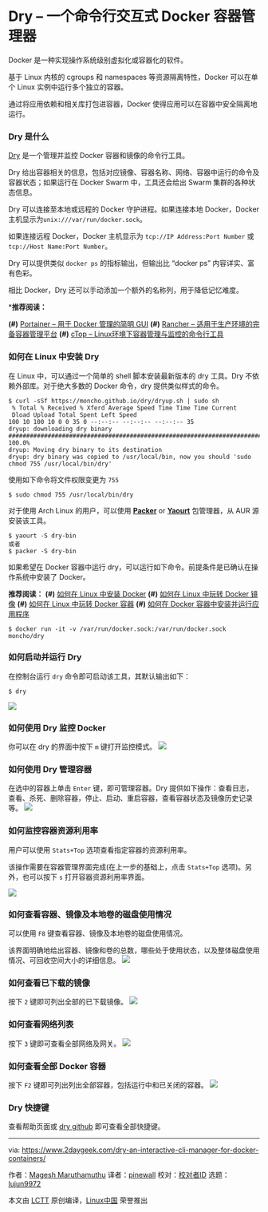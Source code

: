 Dry – 一个命令行交互式 Docker 容器管理器
======
Docker 是一种实现操作系统级别虚拟化或容器化的软件。

基于 Linux 内核的 cgroups 和 namespaces 等资源隔离特性，Docker 可以在单个 Linux 实例中运行多个独立的容器。

通过将应用依赖和相关库打包进容器，Docker 使得应用可以在容器中安全隔离地运行。

### Dry 是什么

[Dry][1] 是一个管理并监控 Docker 容器和镜像的命令行工具。

Dry 给出容器相关的信息，包括对应镜像、容器名称、网络、容器中运行的命令及容器状态；如果运行在 Docker Swarm 中，工具还会给出 Swarm 集群的各种状态信息。

Dry 可以连接至本地或远程的 Docker 守护进程。如果连接本地 Docker，Docker 主机显示为`unix:///var/run/docker.sock`。

如果连接远程 Docker，Docker 主机显示为 `tcp://IP Address:Port Number` 或 `tcp://Host Name:Port Number`。

Dry 可以提供类似 `docker ps` 的指标输出，但输出比 “docker ps” 内容详实、富有色彩。

相比 Docker，Dry 还可以手动添加一个额外的名称列，用于降低记忆难度。

***推荐阅读：**

**(#)** [Portainer – 用于 Docker 管理的简明 GUI][2]
**(#)** [Rancher – 适用于生产环境的完备容器管理平台][3]
**(#)** [cTop – Linux环境下容器管理与监控的命令行工具][4]

### 如何在 Linux 中安装 Dry

在 Linux 中，可以通过一个简单的 shell 脚本安装最新版本的 dry 工具。Dry 不依赖外部库。对于绝大多数的 Docker 命令，dry 提供类似样式的命令。
```
$ curl -sSf https://moncho.github.io/dry/dryup.sh | sudo sh
 % Total % Received % Xferd Average Speed Time Time Time Current
 Dload Upload Total Spent Left Speed
100 10 100 10 0 0 35 0 --:--:-- --:--:-- --:--:-- 35
dryup: downloading dry binary
######################################################################## 100.0%
dryup: Moving dry binary to its destination
dryup: dry binary was copied to /usr/local/bin, now you should 'sudo chmod 755 /usr/local/bin/dry'

```

使用如下命令将文件权限变更为 `755`
```
$ sudo chmod 755 /usr/local/bin/dry

```

对于使用 Arch Linux 的用户，可以使用 **[Packer][5]** or **[Yaourt][6]** 包管理器，从 AUR 源安装该工具。
```
$ yaourt -S dry-bin
或者
$ packer -S dry-bin

```

如果希望在 Docker 容器中运行 dry，可以运行如下命令。前提条件是已确认在操作系统中安装了 Docker。

**推荐阅读：**
**(#)** [如何在 Linux 中安装 Docker][7]
**(#)** [如何在 Linux 中玩转 Docker 镜像][8]
**(#)** [如何在 Linux 中玩转 Docker 容器][9]
**(#)** [如何在 Docker 容器中安装并运行应用程序][10]
```
$ docker run -it -v /var/run/docker.sock:/var/run/docker.sock moncho/dry

```

### 如何启动并运行 Dry

在控制台运行 `dry` 命令即可启动该工具，其默认输出如下：
```
$ dry

```

![][12]

### 如何使用 Dry 监控 Docker

你可以在 dry 的界面中按下 `m` 键打开监控模式。
![][13]

### 如何使用 Dry 管理容器

在选中的容器上单击 `Enter` 键，即可管理容器。Dry 提供如下操作：查看日志，查看、杀死、删除容器，停止、启动、重启容器，查看容器状态及镜像历史记录等。
![][14]

### 如何监控容器资源利用率

用户可以使用 `Stats+Top` 选项查看指定容器的资源利用率。

该操作需要在容器管理界面完成(在上一步的基础上，点击 `Stats+Top` 选项)。另外，也可以按下 `s` 打开容器资源利用率界面。

![][15]

### 如何查看容器、镜像及本地卷的磁盘使用情况

可以使用 `F8` 键查看容器、镜像及本地卷的磁盘使用情况。

该界面明确地给出容器、镜像和卷的总数，哪些处于使用状态，以及整体磁盘使用情况、可回收空间大小的详细信息。
![][16]

### 如何查看已下载的镜像

按下 `2` 键即可列出全部的已下载镜像。
![][17]

### 如何查看网络列表

按下 `3` 键即可查看全部网络及网关。
![][18]

### 如何查看全部 Docker 容器

按下 `F2` 键即可列出列出全部容器，包括运行中和已关闭的容器。
![][19]

### Dry 快捷键

查看帮助页面或 [dry github][1] 即可查看全部快捷键。

--------------------------------------------------------------------------------

via: https://www.2daygeek.com/dry-an-interactive-cli-manager-for-docker-containers/

作者：[Magesh Maruthamuthu][a]
译者：[pinewall](https://github.com/pinewall)
校对：[校对者ID](https://github.com/校对者ID)
选题：[lujun9972](https://github.com/lujun9972)

本文由 [LCTT](https://github.com/LCTT/TranslateProject) 原创编译，[Linux中国](https://linux.cn/) 荣誉推出

[a]:https://www.2daygeek.com/author/magesh/
[1]:https://github.com/moncho/dry
[2]:https://www.2daygeek.com/portainer-a-simple-docker-management-gui/
[3]:https://www.2daygeek.com/rancher-a-complete-container-management-platform-for-production-environment/
[4]:https://www.2daygeek.com/ctop-a-command-line-tool-for-container-monitoring-and-management-in-linux/
[5]:https://www.2daygeek.com/install-packer-aur-helper-on-arch-linux/
[6]:https://www.2daygeek.com/install-yaourt-aur-helper-on-arch-linux/
[7]:https://www.2daygeek.com/install-docker-on-centos-rhel-fedora-ubuntu-debian-oracle-archi-scentific-linux-mint-opensuse/
[8]:https://www.2daygeek.com/list-search-pull-download-remove-docker-images-on-linux/
[9]:https://www.2daygeek.com/create-run-list-start-stop-attach-delete-interactive-daemonized-docker-containers-on-linux/
[10]:https://www.2daygeek.com/install-run-applications-inside-docker-containers/
[11]:data:image/gif;base64,R0lGODlhAQABAIAAAAAAAP///yH5BAEAAAAALAAAAAABAAEAAAIBRAA7
[12]:https://www.2daygeek.com/wp-content/uploads/2018/03/dry-an-interactive-cli-manager-for-docker-containers-1.png
[13]:https://www.2daygeek.com/wp-content/uploads/2018/03/dry-an-interactive-cli-manager-for-docker-containers-2.png
[14]:https://www.2daygeek.com/wp-content/uploads/2018/03/dry-an-interactive-cli-manager-for-docker-containers-3.png
[15]:https://www.2daygeek.com/wp-content/uploads/2018/03/dry-an-interactive-cli-manager-for-docker-containers-4.png
[16]:https://www.2daygeek.com/wp-content/uploads/2018/03/dry-an-interactive-cli-manager-for-docker-containers-5.png
[17]:https://www.2daygeek.com/wp-content/uploads/2018/03/dry-an-interactive-cli-manager-for-docker-containers-6.png
[18]:https://www.2daygeek.com/wp-content/uploads/2018/03/dry-an-interactive-cli-manager-for-docker-containers-7.png
[19]:https://www.2daygeek.com/wp-content/uploads/2018/03/dry-an-interactive-cli-manager-for-docker-containers-8.png
